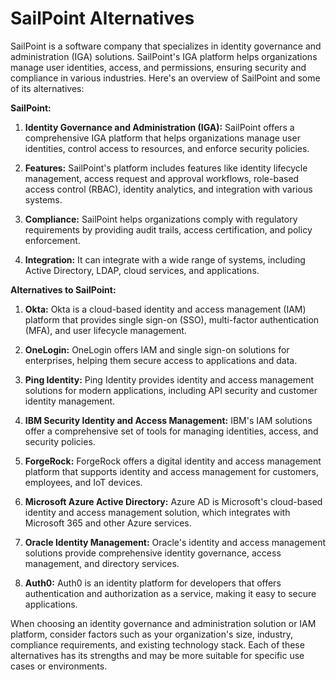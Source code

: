 # SailPoint Alternatives

SailPoint is a software company that specializes in identity governance and administration (IGA) solutions. SailPoint's IGA platform helps organizations manage user identities, access, and permissions, ensuring security and compliance in various industries. Here's an overview of SailPoint and some of its alternatives:

**SailPoint:**

1. **Identity Governance and Administration (IGA):** SailPoint offers a comprehensive IGA platform that helps organizations manage user identities, control access to resources, and enforce security policies.

2. **Features:** SailPoint's platform includes features like identity lifecycle management, access request and approval workflows, role-based access control (RBAC), identity analytics, and integration with various systems.

3. **Compliance:** SailPoint helps organizations comply with regulatory requirements by providing audit trails, access certification, and policy enforcement.

4. **Integration:** It can integrate with a wide range of systems, including Active Directory, LDAP, cloud services, and applications.

**Alternatives to SailPoint:**

1. **Okta:** Okta is a cloud-based identity and access management (IAM) platform that provides single sign-on (SSO), multi-factor authentication (MFA), and user lifecycle management.

2. **OneLogin:** OneLogin offers IAM and single sign-on solutions for enterprises, helping them secure access to applications and data.

3. **Ping Identity:** Ping Identity provides identity and access management solutions for modern applications, including API security and customer identity management.

4. **IBM Security Identity and Access Management:** IBM's IAM solutions offer a comprehensive set of tools for managing identities, access, and security policies.

5. **ForgeRock:** ForgeRock offers a digital identity and access management platform that supports identity and access management for customers, employees, and IoT devices.

6. **Microsoft Azure Active Directory:** Azure AD is Microsoft's cloud-based identity and access management solution, which integrates with Microsoft 365 and other Azure services.

7. **Oracle Identity Management:** Oracle's identity and access management solutions provide comprehensive identity governance, access management, and directory services.

8. **Auth0:** Auth0 is an identity platform for developers that offers authentication and authorization as a service, making it easy to secure applications.

When choosing an identity governance and administration solution or IAM platform, consider factors such as your organization's size, industry, compliance requirements, and existing technology stack. Each of these alternatives has its strengths and may be more suitable for specific use cases or environments.
